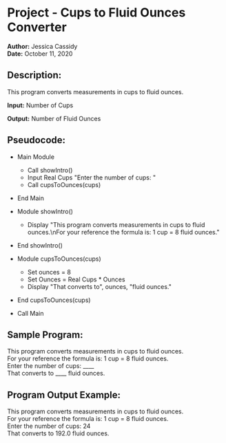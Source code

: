 # Project - Cups to Fluid Ounces Converter
**Author:**     Jessica Cassidy\
**Date:**       October 11, 2020

## Description: 
This program converts measurements in cups to fluid ounces.

**Input:** Number of Cups

**Output:** Number of Fluid Ounces


## Pseudocode:
- Main Module
    - Call showIntro()
    - Input Real Cups "Enter the number of cups: "
    - Call cupsToOunces(cups)
- End Main

- Module showIntro()
    - Display "This program converts measurements in cups to fluid ounces.\nFor your reference the formula is: 1 cup = 8 fluid ounces."
- End showIntro()

- Module cupsToOunces(cups)
    - Set ounces = 8
    - Set Ounces = Real Cups * Ounces
    - Display "That converts to", ounces, "fluid ounces."
- End cupsToOunces(cups)

- Call Main

## Sample Program:
This program converts measurements in cups to fluid ounces.\
For your reference the formula is: 1 cup = 8 fluid ounces.\
Enter the number of cups: ____\
That converts to ____ fluid ounces.

## Program Output Example:
This program converts measurements in cups to fluid ounces.\
For your reference the formula is: 1 cup = 8 fluid ounces.\
Enter the number of cups: 24\
That converts to 192.0 fluid ounces.
